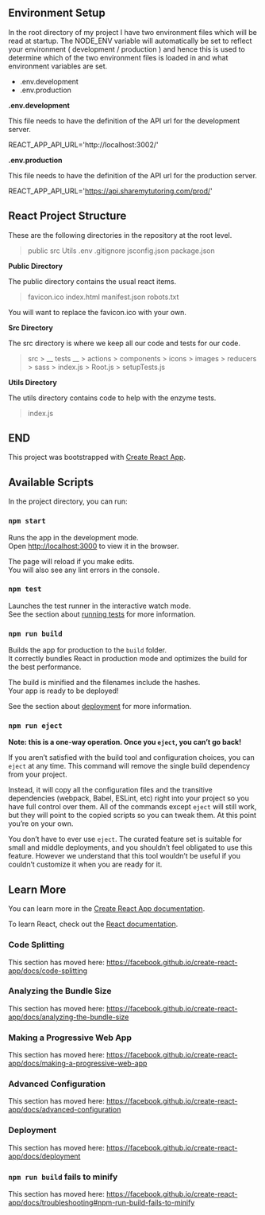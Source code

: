 
## Environment Setup

In the root directory of my project I have two environment files which will be read at startup. The NODE_ENV variable will automatically be set to reflect your environment ( development / production ) and hence this is used to determine which of the two environment files is loaded in and what environment variables are set.

* .env.development
* .env.production

**.env.development**

This file needs to have the definition of the API url for the development server.

REACT_APP_API_URL='http://localhost:3002/'

**.env.production**

This file needs to have the definition of the API url for the production server.

REACT_APP_API_URL='https://api.sharemytutoring.com/prod/'

## React Project Structure

These are the following directories in the repository at the root level. 

> public
> src
> Utils
> .env
> .gitignore
> jsconfig.json
> package.json

**Public Directory**

The public directory contains the usual react items.
> favicon.ico
> index.html
> manifest.json
> robots.txt

You will want to replace the favicon.ico with your own.

**Src Directory**

The src directory is where we keep all our code and tests for our code. 

> src
    > __ tests __
    > actions
    > components
    > icons
    > images
    > reducers
    > sass
    > index.js
    > Root.js
    > setupTests.js

**Utils Directory**

The utils directory contains code to help with the enzyme tests.

> index.js


## END

This project was bootstrapped with [Create React App](https://github.com/facebook/create-react-app).

## Available Scripts

In the project directory, you can run:

### `npm start`

Runs the app in the development mode.<br />
Open [http://localhost:3000](http://localhost:3000) to view it in the browser.

The page will reload if you make edits.<br />
You will also see any lint errors in the console.

### `npm test`

Launches the test runner in the interactive watch mode.<br />
See the section about [running tests](https://facebook.github.io/create-react-app/docs/running-tests) for more information.

### `npm run build`

Builds the app for production to the `build` folder.<br />
It correctly bundles React in production mode and optimizes the build for the best performance.

The build is minified and the filenames include the hashes.<br />
Your app is ready to be deployed!

See the section about [deployment](https://facebook.github.io/create-react-app/docs/deployment) for more information.

### `npm run eject`

**Note: this is a one-way operation. Once you `eject`, you can’t go back!**

If you aren’t satisfied with the build tool and configuration choices, you can `eject` at any time. This command will remove the single build dependency from your project.

Instead, it will copy all the configuration files and the transitive dependencies (webpack, Babel, ESLint, etc) right into your project so you have full control over them. All of the commands except `eject` will still work, but they will point to the copied scripts so you can tweak them. At this point you’re on your own.

You don’t have to ever use `eject`. The curated feature set is suitable for small and middle deployments, and you shouldn’t feel obligated to use this feature. However we understand that this tool wouldn’t be useful if you couldn’t customize it when you are ready for it.

## Learn More

You can learn more in the [Create React App documentation](https://facebook.github.io/create-react-app/docs/getting-started).

To learn React, check out the [React documentation](https://reactjs.org/).

### Code Splitting

This section has moved here: https://facebook.github.io/create-react-app/docs/code-splitting

### Analyzing the Bundle Size

This section has moved here: https://facebook.github.io/create-react-app/docs/analyzing-the-bundle-size

### Making a Progressive Web App

This section has moved here: https://facebook.github.io/create-react-app/docs/making-a-progressive-web-app

### Advanced Configuration

This section has moved here: https://facebook.github.io/create-react-app/docs/advanced-configuration

### Deployment

This section has moved here: https://facebook.github.io/create-react-app/docs/deployment

### `npm run build` fails to minify

This section has moved here: https://facebook.github.io/create-react-app/docs/troubleshooting#npm-run-build-fails-to-minify
